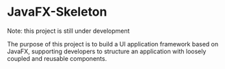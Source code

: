 # JavaFX-Skeleton

Note: this project is still under development

The purpose of this project is to build a UI application framework based on JavaFX, supporting developers to structure an application with loosely coupled and reusable components.